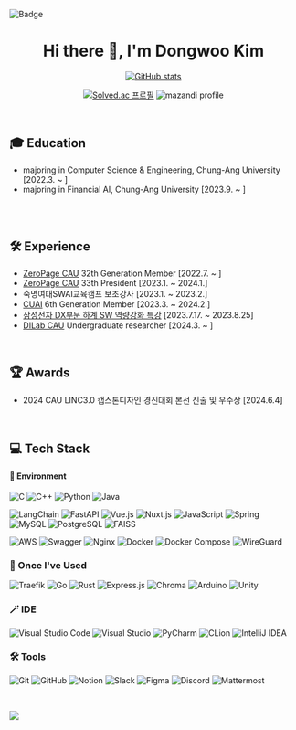 ![Badge](https://hitscounter.dev/api/hit?url=https%3A%2F%2Fgithub.com%2Fpolarpolar914&label=Hits&icon=github&color=%23198754)

<div align="center">

# Hi there 👋, I'm Dongwoo Kim
[![GitHub stats](https://github-readme-stats.vercel.app/api?username=polarpolar914&show_icons=true&theme=tokyonight)](https://github.com/polarpolar914)

[![Solved.ac 프로필](http://mazassumnida.wtf/api/v2/generate_badge?boj=kdw3914)](https://solved.ac/profile/kdw3914)
![mazandi profile](http://mazandi.herokuapp.com/api?handle=kdw3914&theme=warm)
</div>
<br>

## 🎓 Education
- majoring in Computer Science & Engineering, Chung-Ang University [2022.3. ~ ]
- majoring in Financial AI, Chung-Ang University [2023.9. ~ ]
  
<br>
<br>

## 🛠 Experience
- [ZeroPage CAU](https://zeropage.org/) 32th Generation Member [2022.7. ~ ]
- [ZeroPage CAU](https://zeropage.org/) 33th President [2023.1. ~ 2024.1.]
- 숙명여대SWAI교육캠프 보조강사 [2023.1. ~ 2023.2.]
- [CUAI](https://cuai-cau.github.io/) 6th Generation Member [2023.3. ~ 2024.2.]
- [삼성전자 DX부문 하계 SW 역량강화 특강](https://samsungalgorithm.com/)  [2023.7.17. ~ 2023.8.25]
- [DILab CAU](https://sites.google.com/view/dilabcau/) Undergraduate researcher [2024.3. ~ ]

<br>

## 🏆 Awards
- 2024 CAU LINC3.0 캡스톤디자인 경진대회 본선 진출 및 우수상 [2024.6.4]

<br>

## 💻 Tech Stack
#### 🌲 Environment
![C](https://img.shields.io/badge/c-%2300599C.svg?style=flat&logo=c&logoColor=white)
![C++](https://img.shields.io/badge/c++-%2300599C.svg?style=flat&logo=c%2B%2B&logoColor=white)
![Python](https://img.shields.io/badge/python-3670A0?style=flat&logo=python&logoColor=ffdd54)
![Java](https://img.shields.io/badge/java-%23ED8B00.svg?style=flat&logo=openjdk&logoColor=white)

![LangChain](https://img.shields.io/badge/langchain-%233497FF.svg?style=flat&logo=langchain&logoColor=white)
![FastAPI](https://img.shields.io/badge/fastapi-%2300C7B7.svg?style=flat&logo=fastapi&logoColor=white)
![Vue.js](https://img.shields.io/badge/vuejs-%234FC08D.svg?style=flat&logo=vue.js&logoColor=white)
![Nuxt.js](https://img.shields.io/badge/nuxtjs-%2300C58E.svg?style=flat&logo=nuxtdotjs&logoColor=white)
![JavaScript](https://img.shields.io/badge/javascript-%23F7DF1E.svg?style=flat&logo=javascript&logoColor=black)
![Spring](https://img.shields.io/badge/spring-%236DB33F.svg?style=flat&logo=spring&logoColor=white)
![MySQL](https://img.shields.io/badge/mysql-%2300f.svg?style=flat&logo=mysql&logoColor=white)
![PostgreSQL](https://img.shields.io/badge/postgresql-%23336791.svg?style=flat&logo=postgresql&logoColor=white)
![FAISS](https://img.shields.io/badge/faiss-%234A8C8C.svg?style=flat&logo=faiss&logoColor=white)

![AWS](https://img.shields.io/badge/AWS-%23FF9900.svg?style=flat&logo=amazon-aws&logoColor=white)
![Swagger](https://img.shields.io/badge/-Swagger-%23Clojure?style=flat&logo=swagger&logoColor=white)
![Nginx](https://img.shields.io/badge/nginx-%23009639.svg?style=flat&logo=nginx&logoColor=white)
![Docker](https://img.shields.io/badge/docker-%230db7ed.svg?style=flat&logo=docker&logoColor=white)
![Docker Compose](https://img.shields.io/badge/docker--compose-%230db7ed.svg?style=flat&logo=docker&logoColor=white)
![WireGuard](https://img.shields.io/badge/wireguard-%2388171A.svg?style=flat&logo=wireguard&logoColor=white)


### 🌼 Once I've Used
![Traefik](https://img.shields.io/badge/traefik-%239242FF.svg?style=flat&logo=traefik&logoColor=white)
![Go](https://img.shields.io/badge/go-%2300ADD8.svg?style=flat&logo=go&logoColor=white)
![Rust](https://img.shields.io/badge/rust-%23000000.svg?style=flat&logo=rust&logoColor=white)
![Express.js](https://img.shields.io/badge/express-%23000000.svg?style=flat&logo=express&logoColor=white)
![Chroma](https://img.shields.io/badge/chroma-%23FF5C77.svg?style=flat&logo=chroma&logoColor=white)
![Arduino](https://img.shields.io/badge/arduino-%2300979D.svg?style=flat&logo=arduino&logoColor=white)
![Unity](https://img.shields.io/badge/unity-%23000000.svg?style=flat&logo=unity&logoColor=white)

### 🪄 IDE
![Visual Studio Code](https://img.shields.io/badge/Visual%20Studio%20Code-0078d7.svg?style=flat&logo=visual-studio-code&logoColor=white)
![Visual Studio](https://img.shields.io/badge/Visual%20Studio-5C2D91.svg?style=flat&logo=visual-studio&logoColor=white)
![PyCharm](https://img.shields.io/badge/pycharm-%23000000.svg?style=flat&logo=pycharm&logoColor=white)
![CLion](https://img.shields.io/badge/clion-%23000000.svg?style=flat&logo=clion&logoColor=white)
![IntelliJ IDEA](https://img.shields.io/badge/IntelliJIDEA-000000.svg?style=flat&logo=intellij-idea&logoColor=white)

### 🛠️ Tools
![Git](https://img.shields.io/badge/git-%23F05033.svg?style=flat&logo=git&logoColor=white)
![GitHub](https://img.shields.io/badge/github-%23121011.svg?style=flat&logo=github&logoColor=white)
![Notion](https://img.shields.io/badge/Notion-%23000000.svg?style=flat&logo=notion&logoColor=white)
![Slack](https://img.shields.io/badge/Slack-4A154B?style=flat&logo=slack&logoColor=white)
![Figma](https://img.shields.io/badge/figma-%23F24E1E.svg?style=flat&logo=figma&logoColor=white)
![Discord](https://img.shields.io/badge/discord-%235865F2.svg?style=flat&logo=discord&logoColor=white)
![Mattermost](https://img.shields.io/badge/mattermost-%235B5EBD.svg?style=flat&logo=mattermost&logoColor=white)



<br>

<img src="https://github-readme-stats.vercel.app/api/top-langs/?username=polarpolar914&layout=compact"><br><br>



<!--
![GitHub stats](https://github-readme-stats.vercel.app/api?username=polarpolar914&count_private=true&show_icons=true&theme=solarized-light)



**polarpolar914/devJS00** is a ✨ _special_ ✨ repository because its `README.md` (this file) appears on your GitHub profile.

Here are some ideas to get you started:

- 🔭 I’m currently working on ...
- 🌱 I’m currently learning ...
- 👯 I’m looking to collaborate on ...
- 🤔 I’m looking for help with ...
- 💬 Ask me about ...
- 📫 How to reach me: ...
- 😄 Pronouns: ...
- ⚡ Fun fact: ...
-->
